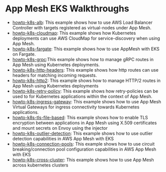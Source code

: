 # App Mesh EKS Walkthroughs

* [howto-k8s-alb](https://github.com/aws/aws-app-mesh-examples/tree/main/walkthroughs/howto-k8s-alb): This example shows how to use AWS Load Balancer Controller with targets registered as virtual-nodes under App Mesh.
* [howto-k8s-cloudmap](https://github.com/aws/aws-app-mesh-examples/tree/main/walkthroughs/howto-k8s-cloudmap): This example shows how Kubernetes deployments can use AWS CloudMap for service-discovery when using App Mesh.
* [howto-k8s-fargate](https://github.com/aws/aws-app-mesh-examples/tree/main/walkthroughs/howto-k8s-fargate): This example shows how to use AppMesh with EKS on Fargate.
* [howto-k8s-grpc](https://github.com/aws/aws-app-mesh-examples/tree/main/walkthroughs/howto-k8s-grpc):This example shows how to manage gRPC routes in App Mesh using Kubernetes deployments.
* [howto-k8s-http-headers](https://github.com/aws/aws-app-mesh-examples/tree/main/walkthroughs/howto-k8s-http-headers): This example shows how http routes can use headers for matching incoming requests.
* [howto-k8s-http2](https://github.com/aws/aws-app-mesh-examples/tree/main/walkthroughs/howto-k8s-http2): This example shows how to manage HTTP/2 routes in App Mesh using Kubernetes deployments
* [howto-k8s-retry-policy](https://github.com/aws/aws-app-mesh-examples/tree/main/walkthroughs/howto-k8s-retry-policy): This example shows how retry-policies can be used to for Kubernetes applications within the context of App Mesh.
* [howto-k8s-ingress-gateway](https://github.com/aws/aws-app-mesh-examples/tree/main/walkthroughs/howto-k8s-ingress-gateway): This example shows how to use App Mesh Virtual Gateways for ingress connectivity towards Kubernetes applications.
* [howto-k8s-tls-file-based](https://github.com/aws/aws-app-mesh-examples/tree/main/walkthroughs/howto-k8s-tls-file-based): This example shows how to enable TLS encryption between applications in App Mesh using X.509 certificates and mount secrets on Envoy using the injector
* [howto-k8s-outlier-detection](https://github.com/aws/aws-app-mesh-examples/tree/main/walkthroughs/howto-k8s-outlier-detection): This example shows how to use outlier detection capabilities in AWS App Mesh with EKS
* [howto-k8s-connection-pools](https://github.com/aws/aws-app-mesh-examples/tree/main/walkthroughs/howto-k8s-connection-pools): This example shows how to use circuit breaking/connection pool configuration capabilities in AWS App Mesh with EKS
* [howto-k8s-cross-cluster](https://github.com/aws/aws-app-mesh-examples/tree/main/walkthroughs/howto-k8s-cross-cluster):
This example shows how to use App Mesh across kubernetes clusters

